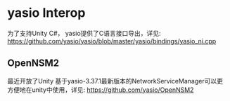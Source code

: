 # yasio Interop
为了支持Unity C#， yasio提供了C语言接口导出，详见: https://github.com/yasio/yasio/blob/master/yasio/bindings/yasio_ni.cpp

## OpenNSM2
最近开放了Unity 基于yasio-3.37.1最新版本的NetworkServiceManager可以更方便地在unity中使用，详见: https://github.com/yasio/OpenNSM2
